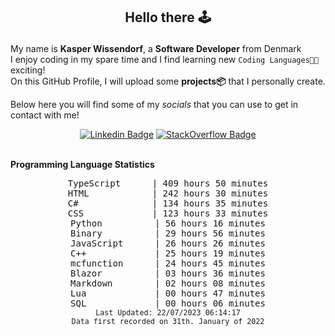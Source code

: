 ## <p align="center">Hello there 🕹️</p>

My name is **Kasper Wissendorf**, a **Software Developer** from Denmark<br/>
I enjoy coding in my spare time and I find learning new `Coding Languages👨‍💻` exciting!<br/>
On this GitHub Profile, I will upload some **projects📦** that I personally create.

Below here you will find some of my *socials* that you can use to get in contact with me! 

<div align="center">
  
[![Linkedin Badge](https://img.shields.io/badge/-LinkedIn-blue?style=flat-square&logo=Linkedin&logoColor=white)](https://www.linkedin.com/in/kasper-wissendorf-7279011b6/)
[![StackOverflow Badge](https://img.shields.io/badge/-Stack%20Overflow-FE7A16?style=flat-square&logo=Stack-Overflow&logoColor=white)](https://stackoverflow.com/users/18100435/kasper-wissendorf)
</div>

<br>
<strong>Programming Language Statistics</strong>
<br>
<div align="center">
<pre>
TypeScript      | 409 hours 50 minutes
HTML            | 242 hours 30 minutes
C#              | 134 hours 35 minutes
CSS             | 123 hours 33 minutes
Python          | 56 hours 16 minutes
Binary          | 29 hours 56 minutes
JavaScript      | 26 hours 26 minutes
C++             | 25 hours 19 minutes
mcfunction      | 24 hours 45 minutes
Blazor          | 03 hours 36 minutes
Markdown        | 02 hours 08 minutes
Lua             | 00 hours 47 minutes
SQL             | 00 hours 06 minutes
<sub>Last Updated: 22/07/2023 06:14:17</sub>
<sub>Data first recorded on 31th. January of 2022</sub>
</pre>
</div>

